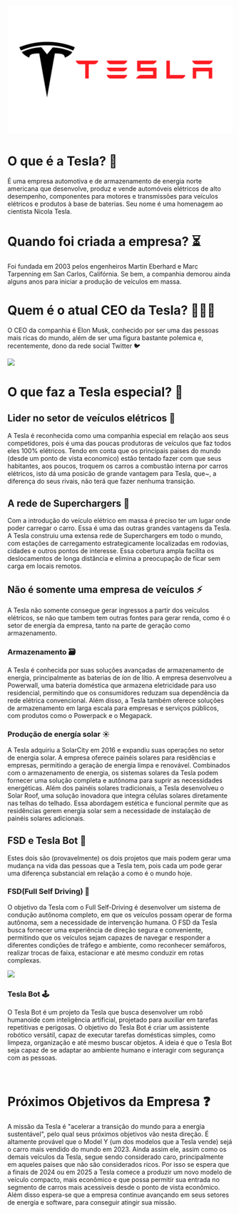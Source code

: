 <h1 aling = "center"><img src = "imagens/Tesla-Emblema.png"></h1>

# O que é a Tesla? 🤔

É uma empresa automotiva e de armazenamento de energia norte americana que desenvolve, produz e vende automóveis elétricos de alto desempenho, componentes para motores e transmissões para veículos elétricos e produtos à base de baterias. Seu nome é uma homenagem ao cientista Nicola Tesla.

# Quando foi criada a empresa? ⏳

Foi fundada em 2003 pelos engenheiros Martin Eberhard e Marc Tarpenning em San Carlos, Califórnia. Se bem, a companhia demorou ainda alguns anos para iniciar a produção de veículos em massa.

# Quem é o atual CEO da Tesla? 👨🏻‍💼

O CEO da companhia é Elon Musk, conhecido por ser uma das pessoas mais ricas do mundo, além de ser uma figura bastante polemica e, recentemente, dono da rede social Twitter 🐦

<img aling = "center" src = "imagens/Elon_flamethrower.gif">

<br>

# O que faz a Tesla especial? 🌟

## Lider no setor de veículos elétricos 🚗

A Tesla é reconhecida como uma companhia especial em relação aos seus competidores, pois é uma das poucas produtoras de veículos que faz todos eles 100% elétricos. Tendo em conta que os principais paises do mundo (desde um ponto de vista economico) estão tentado fazer com que seus habitantes, aos poucos, troquem os carros a combustão interna por carros elétricos, isto dá uma posicão de grande vantagem para Tesla, que~, a diferença do seus rivais, não terá que fazer nenhuma transição.

## A rede de Superchargers 🔌

Com a introdução do veículo elétrico em massa é preciso ter um lugar onde poder carregar o carro. Essa é uma das outras grandes vantagens da Tesla. A Tesla construiu uma extensa rede de Superchargers em todo o mundo, com estações de carregamento estrategicamente localizadas em rodovias, cidades e outros pontos de interesse. Essa cobertura ampla facilita os deslocamentos de longa distância e elimina a preocupação de ficar sem carga em locais remotos.

## Não é somente uma empresa de veículos ⚡

A Tesla não somente consegue gerar ingressos a partir dos veículos elétricos, se não que tambem tem outras fontes para gerar renda, como é o setor de energía da empresa, tanto na parte de geração como armazenamento.

### Armazenamento 🗃️

A Tesla é conhecida por suas soluções avançadas de armazenamento de energia, principalmente as baterias de íon de lítio. A empresa desenvolveu a Powerwall, uma bateria doméstica que armazena eletricidade para uso residencial, permitindo que os consumidores reduzam sua dependência da rede elétrica convencional. Além disso, a Tesla também oferece soluções de armazenamento em larga escala para empresas e serviços públicos, com produtos como o Powerpack e o Megapack.

### Produção de energía solar ☀️

A Tesla adquiriu a SolarCity em 2016 e expandiu suas operações no setor de energia solar. A empresa oferece painéis solares para residências e empresas, permitindo a geração de energia limpa e renovável. Combinados com o armazenamento de energia, os sistemas solares da Tesla podem fornecer uma solução completa e autônoma para suprir as necessidades energéticas. Além dos painéis solares tradicionais, a Tesla desenvolveu o Solar Roof, uma solução inovadora que integra células solares diretamente nas telhas do telhado. Essa abordagem estética e funcional permite que as residências gerem energia solar sem a necessidade de instalação de painéis solares adicionais.

## FSD e Tesla Bot 🤖

Estes dois são (provavelmente) os dois projetos que mais podem gerar uma mudança na vida das pessoas que a Tesla tem, pois cada um pode gerar uma diferença substancial em relação a como é o mundo hoje.

### FSD(Full Self Driving) 📱

O objetivo da Tesla com o Full Self-Driving é desenvolver um sistema de condução autônoma completo, em que os veículos possam operar de forma autônoma, sem a necessidade de intervenção humana. O FSD da Tesla busca fornecer uma experiência de direção segura e conveniente, permitindo que os veículos sejam capazes de navegar e responder a diferentes condições de tráfego e ambiente, como reconhecer semáforos, realizar trocas de faixa, estacionar e até mesmo conduzir em rotas complexas.

<img src = "imagens/FSD.gif">

### Tesla Bot 🕹️

O Tesla Bot é um projeto da Tesla que busca desenvolver um robô humanoide com inteligência artificial, projetado para auxiliar em tarefas repetitivas e perigosas. O objetivo do Tesla Bot é criar um assistente robótico versátil, capaz de executar tarefas domésticas simples, como limpeza, organização e até mesmo buscar objetos. A ideia é que o Tesla Bot seja capaz de se adaptar ao ambiente humano e interagir com segurança com as pessoas.

<br>

# Próximos Objetivos da Empresa ❓

A missão da Tesla é "acelerar a transição do mundo para a energia sustentável", pelo qual seus próximos objetivos vão nesta direção. É altamente provável que o Model Y (um dos modelos que a Tesla vende) sejá o carro mais vendido do mundo em 2023. Ainda assim ele, assim  como os demais veículos da Tesla, segue sendo considerado caro, principalmente em aqueles paises que não são considerados ricos. Por isso se espera que a finais de 2024 ou em 2025 a Tesla comece a produzir um novo modelo de veículo compacto, mais econômico e que possa permitir sua entrada no segmento de carros mais acessíveis desde o ponto de vista econômico. Além disso espera-se que a empresa continue avançando em seus setores de energía e software, para conseguir atingir sua missão.
